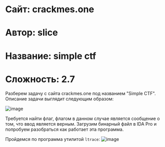 # Сайт: crackmes.one
# Автор: slice 
# Название: simple ctf
# Сложность: 2.7

Разберем задачу с сайта crackmes.one под названием "Simple CTF".
Описание задачи выглядит следующим образом:

![image](https://github.com/user-attachments/assets/f3285b99-65ac-4a8d-887b-0d17d9182a22)

Требуется найти флаг, флагом в данном случае является сообщение о том, что ввод является верным.
Загрузим бинарный файл в IDA Pro и попробуем разобраться как работает эта программа.

Пройдемся по программа утилитой `ltrace`: 
![image](https://github.com/user-attachments/assets/0add7858-cea2-4c12-bf01-92d272f23852)

